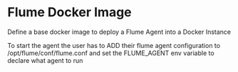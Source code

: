 Flume Docker Image
==================

Define a base docker image to deploy a Flume Agent into a Docker Instance

To start the agent the user has to ADD their flume agent configuration
to /opt/flume/conf/flume.conf and set the FLUME_AGENT env variable to
declare what agent to run

